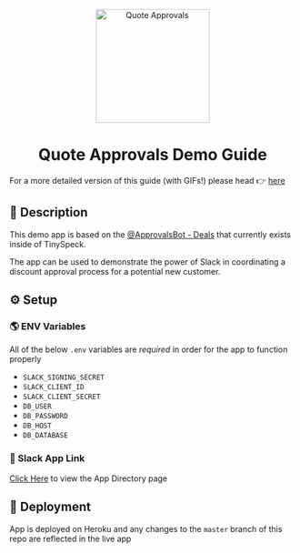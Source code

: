 <p align="center">
  <img src="https://avatars.slack-edge.com/2020-09-15/1371410566820_3597bb68914fe21478f4_512.png" alt="Quote Approvals" width="200" />
</p>

<div align="center">
  <h1>Quote Approvals Demo Guide</h1>
</div>

For a more detailed version of this guide (with GIFs!) please head :point_right: [here](https://docs.google.com/document/d/13CHXzCkpyCMfTeWT7SyCkyn0_Nf-csxsL6TYx2BXp4M/edit?usp=sharing)


## 📃 Description


This demo app is based on the [@ApprovalsBot - Deals](https://slack-sales-and-cs.slack.com/apps/ANLSXKXNF-approvalsbot-deals?next_id=0) that currently exists inside of TinySpeck.

The app can be used to demonstrate the power of Slack in coordinating a discount approval process for a potential new customer.


## ⚙️ Setup

### :earth_americas: ENV Variables

All of the below `.env` variables are *required* in order for the app to function properly

- `SLACK_SIGNING_SECRET`
- `SLACK_CLIENT_ID`
- `SLACK_CLIENT_SECRET`
- `DB_USER`
- `DB_PASSWORD`
- `DB_HOST`
- `DB_DATABASE`

### :link: Slack App Link

[Click Here](https://slack-demo-eng.slack.com/apps/A01AJDXR8SJ-quote-approvals?did_revoke_all=1&next_id=0) to view the App Directory page


## :rocket: Deployment

App is deployed on Heroku and any changes to the `master` branch of this repo are reflected in the live app
